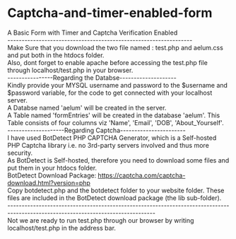 # Captcha-and-timer-enabled-form
A Basic Form with Timer and Captcha Verification Enabled <br>
----------------------------------------------------------------- <br>
Make Sure that you download the two file named :  test.php and aelum.css and put both in the htdocs folder. <br>
Also, dont forget to enable apache before accessing the test.php file through localhost/test.php in your browser. <br>
----------------Regarding the Databse--------------------<br>
Kindly provide your MYSQL username and password to the $username and $password variable, for the code to get connected with your localhost server. <br>
A Databse named 'aelum' will be created in the server. <br>
A Table named 'formEntries' will be created in the database 'aelum'. This Table consists of four columns viz 'Name', 'Email', 'DOB', 'About_Yourself'. <br>
--------------------Regarding Captcha-----------------------<br>
I have used BotDetect PHP CAPTCHA Generator, which is a Self-hosted PHP Captcha library i.e. no 3rd-party servers involved and thus more security. <br>
As BotDetect is Self-hosted, therefore you need to download some files and put them in your htdocs folder.<br>
BotDetect Download Package: https://captcha.com/captcha-download.html?version=php <br>
Copy botdetect.php and the botdetect folder to your website folder. These files are included in the BotDetect download package (the lib sub-folder).<br>
----------------------------------------------------------------------------------------------------------------------------------<br>
Not we are ready to run test.php through our browser by writing localhost/test.php in the address bar. <br>
